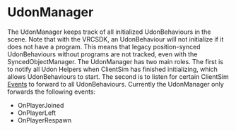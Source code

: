 # UdonManager

The UdonManager keeps track of all initialized UdonBehaviours in the scene. Note that with the VRCSDK, an UdonBehaviour will not initialize if it does not have a program. This means that legacy position-synced UdonBehaviours without programs are not tracked, even with the SyncedObjectManager. The UdonManager has two main roles. The first is to notify all Udon Helpers when ClientSim has finished initializing, which allows UdonBehaviours to start. The second is to listen for certain ClientSim [Events](event-dispatcher.md) to forward to all UdonBehaviours. Currently the UdonManager only forwards the following events:
* OnPlayerJoined
* OnPlayerLeft
* OnPlayerRespawn
